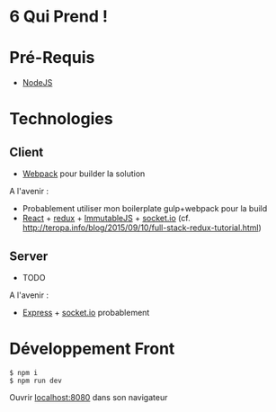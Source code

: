 # 6 Qui Prend !

# Pré-Requis
- [NodeJS](https://nodejs.org/)

# Technologies
## Client
- [Webpack](http://webpack.github.io/) pour builder la solution

A l'avenir : 

- Probablement utiliser mon boilerplate gulp+webpack pour la build
- [React](https://facebook.github.io/react/) + [redux](http://rackt.github.io/redux/) + [ImmutableJS](https://facebook.github.io/immutable-js/) + [socket.io](http://socket.io/) (cf. http://teropa.info/blog/2015/09/10/full-stack-redux-tutorial.html)

## Server
- TODO

A l'avenir : 
- [Express](http://expressjs.com/) + [socket.io](http://socket.io/) probablement

# Développement Front
```
$ npm i
$ npm run dev
```
Ouvrir [localhost:8080](http://localhost:8080) dans son navigateur